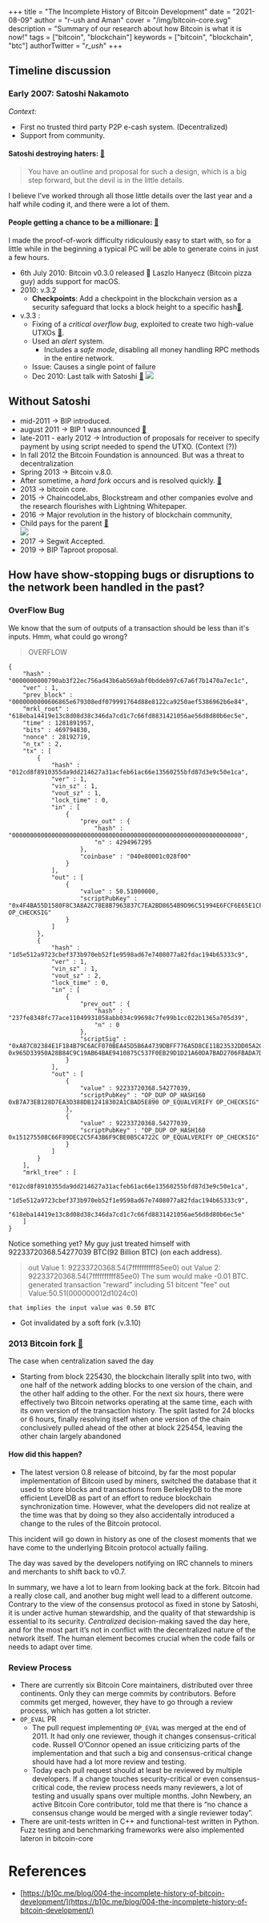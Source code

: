 +++
title = "The Incomplete History of Bitcoin Development"
date = "2021-08-09"
author = "r-ush and Aman"
cover = "/img/bitcoin-core.svg"
description = "Summary of our research about how Bitcoin is what it is now!"
tags = ["bitcoin", "blockchain"]
keywords = ["bitcoin", "blockchain", "btc"]
authorTwitter = "_r_ush_"
+++

## Timeline discussion

### Early 2007: Satoshi Nakamoto

_Context_:

- First no trusted third party P2P e-cash system. (Decentralized)
- Support from community.

#### Satoshi destroying haters: [🔗](https://satoshi.nakamotoinstitute.org/emails/cryptography/15/#selection-32.65-117.67)

> You have an outline and proposal for such a design, which is a big step forward, but the devil is in the little details.

I believe I've worked through all those little details over the last year and a half while coding it, and there were a lot of them.

#### People getting a chance to be a millionare: [🔗](https://satoshi.nakamotoinstitute.org/emails/cryptography/16/#selection-32.40-99.49)

I made the proof-of-work difficulty ridiculously easy to start with, so for a little while in the beginning a typical PC will be able to generate coins in just a few hours.

- 6th July 2010: Bitcoin v0.3.0 released 🔗
  Laszlo Hanyecz (Bitcoin pizza guy) adds support for macOS.
- 2010: v.3.2
  - **Checkpoints**: Add a checkpoint in the blockchain version as a security safeguard that locks a block height to a specific hash[🔗](https://github.com/bitcoin/bitcoin/commit/4110f33cded01bde5f01a6312248fa6fdd14cc76#diff-118fcbaaba162ba17933c7893247df3aR1344).
- v.3.3 :
  - Fixing of a _critical overflow bug_, exploited to create two high-value UTXOs [🔗](https://bitcointalk.org/index.php?topic=898.msg10722#msg10722).
  - Used an _alert_ system.
    - Includes a _safe mode_, disabling all money handling RPC methods in the entire network.
  - Issue: Causes a single point of failure
  - Dec 2010: Last talk with Satoshi [🔗](https://pastebin.com/syrmi3ET)
    ![](https://humornama.com/wp-content/uploads/2020/09/Thik-Hai-Bhai-Ab-Main-Chalta-Hu-meme-template-of-Phir-Hera-Pheri.jpg)

## Without Satoshi

- mid-2011 -> BIP introduced.
- august 2011 -> BIP 1 was announced [🔗](https://github.com/bitcoin/bips/blob/master/bip-0001.mediawiki)
- late-2011 - early 2012 -> Introduction of proposals for receiver to specify payment by using script needed to spend the UTXO. (Context (?))
- In fall 2012 the Bitcoin Foundation is announced. But was a threat to decentralization
- Spring 2013 -> Bitcoin v.8.0.
- After sometime, a _hard fork_ occurs and is resolved quickly. [🔗](https://bitcoinmagazine.com/technical/bitcoin-network-shaken-by-blockchain-fork-1363144448)
- 2013 -> bitcoin core.
- 2015 -> ChaincodeLabs, Blockstream and other companies evolve and the research flourishes with Lightning Whitepaper.
- 2016 -> Major revolution in the history of blockchain community,
- Child pays for the parent [🔗](https://bitcoincore.org/en/2016/08/23/release-0.13.0/)<br>
  ![](https://memegenerator.net/img/instances/62615337/congrats-now-go-get-a-job-and-pay-back-your-parents.jpg)
- 2017 -> Segwit Accepted.
- 2019 -> BIP Taproot proposal.

## How have show-stopping bugs or disruptions to the network been handled in the past?

### OverFlow Bug

We know that the sum of outputs of a transaction should be less than it's inputs. Hmm, what could go wrong?

> OVERFLOW

```json=
{
    "hash" : "0000000000790ab3f22ec756ad43b6ab569abf0bddeb97c67a6f7b1470a7ec1c",
    "ver" : 1,
    "prev_block" : "0000000000606865e679308edf079991764d88e8122ca9250aef5386962b6e84",
    "mrkl_root" : "618eba14419e13c8d08d38c346da7cd1c7c66fd8831421056ae56d8d80b6ec5e",
    "time" : 1281891957,
    "bits" : 469794830,
    "nonce" : 28192719,
    "n_tx" : 2,
    "tx" : [
        {
            "hash" : "012cd8f8910355da9dd214627a31acfeb61ac66e13560255bfd87d3e9c50e1ca",
            "ver" : 1,
            "vin_sz" : 1,
            "vout_sz" : 1,
            "lock_time" : 0,
            "in" : [
                {
                    "prev_out" : {
                        "hash" : "0000000000000000000000000000000000000000000000000000000000000000",
                        "n" : 4294967295
                    },
                    "coinbase" : "040e80001c028f00"
                }
            ],
            "out" : [
                {
                    "value" : 50.51000000,
                    "scriptPubKey" : "0x4F4BA55D1580F8C3A8A2C78E8B7963837C7EA2BD8654B9D96C51994E6FCF6E65E1CF9A844B044EEA125F26C26DBB1B207E4C3F2A098989DA9BA5BA455E830F7504 OP_CHECKSIG"
                }
            ]
        },
        {
            "hash" : "1d5e512a9723cbef373b970eb52f1e9598ad67e7408077a82fdac194b65333c9",
            "ver" : 1,
            "vin_sz" : 1,
            "vout_sz" : 2,
            "lock_time" : 0,
            "in" : [
                {
                    "prev_out" : {
                        "hash" : "237fe8348fc77ace11049931058abb034c99698c7fe99b1cc022b1365a705d39",
                        "n" : 0
                    },
                    "scriptSig" : "0xA87C02384E1F184B79C6ACF070BEA45D5B6A4739DBFF776A5D8CE11B23532DD05A20029387F6E4E77360692BB624EEC1664A21A42AA8FC16AEB9BD807A4698D0CA8CDB0021024530 0x965D33950A28B84C9C19AB64BAE9410875C537F0EB29D1D21A60DA7BAD2706FBADA7DF5E84F645063715B7D0472ABB9EBFDE5CE7D9A74C7F207929EDAE975D6B04"
                }
            ],
            "out" : [
                {
                    "value" : 92233720368.54277039,
                    "scriptPubKey" : "OP_DUP OP_HASH160 0xB7A73EB128D7EA3D388DB12418302A1CBAD5E890 OP_EQUALVERIFY OP_CHECKSIG"
                },
                {
                    "value" : 92233720368.54277039,
                    "scriptPubKey" : "OP_DUP OP_HASH160 0x151275508C66F89DEC2C5F43B6F9CBE0B5C4722C OP_EQUALVERIFY OP_CHECKSIG"
                }
            ]
        }
    ],
    "mrkl_tree" : [
        "012cd8f8910355da9dd214627a31acfeb61ac66e13560255bfd87d3e9c50e1ca",
        "1d5e512a9723cbef373b970eb52f1e9598ad67e7408077a82fdac194b65333c9",
        "618eba14419e13c8d08d38c346da7cd1c7c66fd8831421056ae56d8d80b6ec5e"
    ]
}
```

Notice something yet? My guy just treated himself with 92233720368.54277039 BTC(92 Billion BTC) (on each address).

> out Value 1: 92233720368.54(7ffffffffff85ee0)
> out Value 2: 92233720368.54(7ffffffffff85ee0)
> The sum would make -0.01 BTC.
> generated transaction "reward" including 51 bitcent "fee"
> out Value:50.51(000000012d1024c0)

    that implies the input value was 0.50 BTC

- Got invalidated by a soft fork (v.3.10)

### 2013 Bitcoin fork [🔗](https://freedom-to-tinker.com/2015/07/28/analyzing-the-2013-bitcoin-fork-centralized-decision-making-saved-the-day/)

The case when centralization saved the day

- Starting from block 225430, the blockchain literally split into two, with one half of the network adding blocks to one version of the chain, and the other half adding to the other. For the next six hours, there were effectively two Bitcoin networks operating at the same time, each with its own version of the transaction history. The split lasted for 24 blocks or 6 hours, finally resolving itself when one version of the chain conclusively pulled ahead of the other at block 225454, leaving the other chain largely abandoned

#### How did this happen?

- The latest version 0.8 release of bitcoind, by far the most popular implementation of Bitcoin used by miners, switched the database that it used to store blocks and transactions from BerkeleyDB to the more efficient LevelDB as part of an effort to reduce blockchain synchronization time. However, what the developers did not realize at the time was that by doing so they also accidentally introduced a change to the rules of the Bitcoin protocol.

This incident will go down in history as one of the closest moments that we have come to the underlying Bitcoin protocol actually failing.

The day was saved by the developers notifying on IRC channels to miners and merchants to shift back to v0.7.

In summary, we have a lot to learn from looking back at the fork. Bitcoin had a really close call, and another bug might well lead to a different outcome. Contrary to the view of the consensus protocol as fixed in stone by Satoshi, it is under active human stewardship, and the quality of that stewardship is essential to its security. _Centralized_ decision-making saved the day here, and for the most part it’s not in conflict with the decentralized nature of the network itself. The human element becomes crucial when the code fails or needs to adapt over time.

### Review Process

- There are currently six Bitcoin Core maintainers, distributed over three continents. Only they can merge commits by contributors. Before commits get merged, however, they have to go through a review process, which has gotten a lot stricter.
- `OP_EVAL` PR
  - The pull request implementing `OP_EVAL` was merged at the end of 2011. It had only one reviewer, though it changes consensus-critical code. Russell O’Connor opened an issue criticizing parts of the implementation and that such a big and consensus-critical change should have had a lot more review and testing.
  - Today each pull request should at least be reviewed by multiple developers. If a change touches security-critical or even consensus-critical code, the review process needs many reviewers, a lot of testing and usually spans over multiple months. John Newbery, an active Bitcoin Core contributor, told me that there is “no chance a consensus change would be merged with a single reviewer today”.
- There are unit-tests written in C++ and functional-test written in Python. Fuzz testing and benchmarking frameworks were also implemented lateron in bitcoin-core

# References

- [https://b10c.me/blog/004-the-incomplete-history-of-bitcoin-development/](https://b10c.me/blog/004-the-incomplete-history-of-bitcoin-development/)
